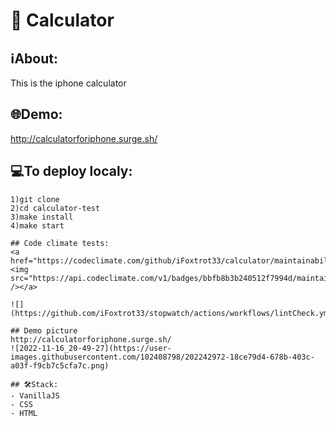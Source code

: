 # 🔢 Calculator

## ℹAbout:
This is the iphone calculator

## 🌐Demo:
http://calculatorforiphone.surge.sh/

## 💻To deploy localy:
```
1)git clone
2)cd calculator-test
3)make install
4)make start

## Code climate tests:
<a href="https://codeclimate.com/github/iFoxtrot33/calculator/maintainability"><img src="https://api.codeclimate.com/v1/badges/bbfb8b3b240512f7994d/maintainability" /></a>

![](https://github.com/iFoxtrot33/stopwatch/actions/workflows/lintCheck.yml/badge.svg)

## Demo picture
http://calculatorforiphone.surge.sh/
![2022-11-16_20-49-27](https://user-images.githubusercontent.com/102408798/202242972-18ce79d4-678b-403c-a03f-f9cb7c5cfa7c.png)

## 🛠Stack:
- VanillaJS
- CSS
- HTML
